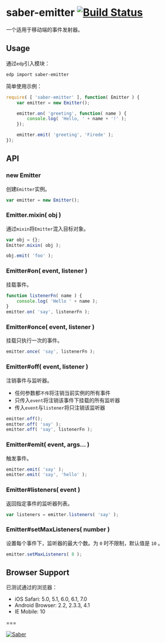 saber-emitter [![Build Status](https://travis-ci.org/ecomfe/saber-emitter.png)](https://travis-ci.org/ecomfe/saber-emitter)
===

一个适用于移动端的事件发射器。

Usage
---

通过`edp`引入模块：

    edp import saber-emitter

简单使用示例：

```javascript
require( [ 'saber-emitter' ], function( Emitter ) {
    var emitter = new Emitter();

    emitter.on( 'greeting', function( name ) {
        console.log( 'Hello, ' + name + '!' );
    });

    emitter.emit( 'greeting', 'Firede' );
});
```

API
---

### new Emitter

创建`Emitter`实例。

```javascript
var emitter = new Emitter();
```

### Emitter.mixin( obj )

通过`mixin`将`Emitter`混入目标对象。

```javascript
var obj = {};
Emitter.mixin( obj );

obj.emit( 'foo' );
```

### Emitter#on( event, listener )

挂载事件。

```javascript
function listenerFn( name ) {
    console.log( 'Hello ' + name );
}
emitter.on( 'say', listenerFn );
```

### Emitter#once( event, listener )

挂载只执行一次的事件。

```javascript
emitter.once( 'say', listenerFn );
```

### Emitter#off( event, listener )

注销事件与监听器。

* 任何参数都`不传`将注销当前实例的所有事件
* 只传入`event`将注销该事件下挂载的所有监听器
* 传入`event`与`listener`将只注销该监听器

```javascript
emitter.off();
emitter.off( 'say' );
emitter.off( 'say', listenerFn );
```

### Emitter#emit( event, args... )

触发事件。

```javascript
emitter.emit( 'say' );
emitter.emit( 'say', 'hello' );
```

### Emitter#listeners( event )

返回指定事件的监听器列表。

```javascript
var listeners = emitter.listeners( 'say' );
```

### Emitter#setMaxListeners( number )

设置每个事件下，监听器的最大个数。为 `0` 时不限制，默认值是 `10` 。

```javascript
emitter.setMaxListeners( 8 );
```

Browser Support
---

已测试通过的浏览器：

* iOS Safari: 5.0, 5.1, 6.0, 6.1, 7.0
* Android Browser: 2.2, 2.3.3, 4.1
* IE Mobile: 10

===

[![Saber](https://f.cloud.github.com/assets/157338/1485433/aeb5c72a-4714-11e3-87ae-7ef8ae66e605.png)](http://ecomfe.github.io/saber/)
